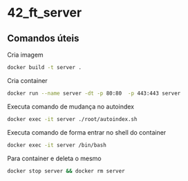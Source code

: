 # 42_ft_server

## Comandos úteis

Cria imagem
```sh
docker build -t server .
```

Cria container
```sh
docker run --name server -dt -p 80:80  -p 443:443 server
```

Executa comando de mudança no autoindex
```sh
docker exec -it server ./root/autoindex.sh
```

Executa comando de forma  entrar no shell do container
```sh
docker exec -it server /bin/bash
```

Para container e deleta o mesmo
```sh
docker stop server && docker rm server
```
